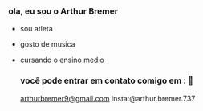### ola, eu sou o Arthur Bremer

- sou atleta
- gosto de musica
- cursando o ensino medio

  ### você pode entrar em contato comigo em : 📧

  arthurbremer9@gmail.com
  insta:@arthur.bremer.737
